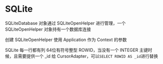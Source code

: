 # SQLite

SQLiteDatabase 对象通过 SQLiteOpenHelper 进行管理，一个 SQLiteOpenHelper 对象持有一个数据库连接

创建 SQLiteOpenHelper 使用 Application 作为 Context 的参数

SQLite 每一行都有列 64位有符号整型 ROWID，当没有一个 INTEGER 主键时候，且需要提供一个 _id 给 CursorAdapter，可以`SELECT ROWID AS _id`进行替换